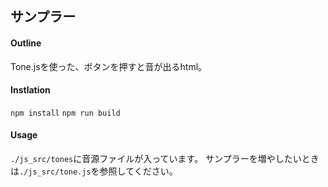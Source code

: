 ## サンプラー
#### Outline
Tone.jsを使った、ボタンを押すと音が出るhtml。
#### Instlation
`npm install`
`npm run build`
#### Usage
`./js_src/tones`に音源ファイルが入っています。
サンプラーを増やしたいときは`./js_src/tone.js`を参照してください。